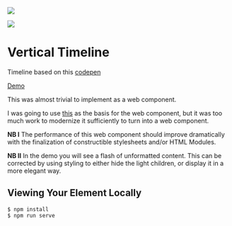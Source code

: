 <a href="https://nodei.co/npm/xtal-timeline/"><img src="https://nodei.co/npm/xtal-timeline.png"></a>

<img src="https://badgen.net/bundlephobia/minzip/xtal-timeline">

# Vertical Timeline

Timeline based on this [codepen](https://codepen.io/hunzaboy/pen/qBWRBXw)

[Demo](https://bahrus.github.io/xtal-timeline/cdn.html)

This was almost trivial to implement as a web component.

I was going to use [this](https://codyhouse.co/gem/vertical-timeline/) as the basis for the web component, but it was too much work to modernize it sufficiently to turn into a web component.  

**NB I**  The performance of this web component should improve dramatically with the finalization of constructible stylesheets and/or HTML Modules.

**NB II**  In the demo you will see a flash of unformatted content.  This can be corrected by using styling to either hide the light children, or display it in a more elegant way.

## Viewing Your Element Locally

```
$ npm install
$ npm run serve
```


